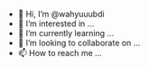 - 👋 Hi, I’m @wahyuuubdi
- 👀 I’m interested in ...
- 🌱 I’m currently learning ...
- 💞️ I’m looking to collaborate on ...
- 📫 How to reach me ...

<!---
wahyuuubdi/wahyuuubdi is a ✨ special ✨ repository because its `README.md` (this file) appears on your GitHub profile.
You can click the Preview link to take a look at your changes.
--->
